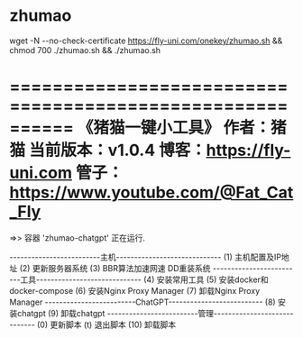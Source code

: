 # zhumao

wget -N --no-check-certificate https://fly-uni.com/onekey/zhumao.sh && chmod 700 ./zhumao.sh && ./zhumao.sh

 
==========================================================
《猪猫一键小工具》
作者：猪猫
当前版本：v1.0.4
博客：https://fly-uni.com
管子：https://www.youtube.com/@Fat_Cat_Fly
==========================================================
 =>> 容器 'zhumao-chatgpt' 正在运行.

-------------------------主机-----------------------------
(1) 主机配置及IP地址
(2) 更新服务器系统
(3) BBR算法加速网速 DD重装系统
-------------------------工具-----------------------------
(4) 安装常用工具
(5) 安装docker和docker-compose
(6) 安装Nginx Proxy Manager
(7) 卸载Nginx Proxy Manager
-------------------------ChatGPT--------------------------
(8) 安装chatgpt
(9) 卸载chatgpt
-------------------------管理-----------------------------
(0) 更新脚本
(t) 退出脚本
(10) 卸载脚本
